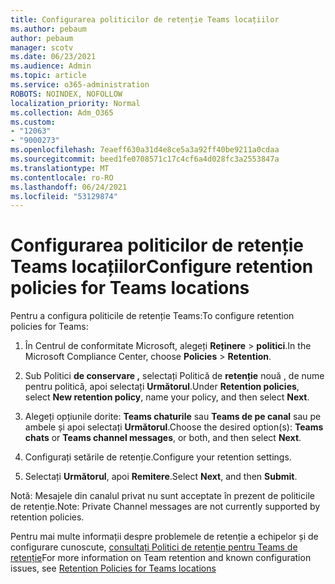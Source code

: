 ```yaml
---
title: Configurarea politicilor de retenție Teams locațiilor
ms.author: pebaum
author: pebaum
manager: scotv
ms.date: 06/23/2021
ms.audience: Admin
ms.topic: article
ms.service: o365-administration
ROBOTS: NOINDEX, NOFOLLOW
localization_priority: Normal
ms.collection: Adm_O365
ms.custom:
- "12063"
- "9000273"
ms.openlocfilehash: 7eaeff630a31d4e8ce5a3a92ff40be9211a0cdaa
ms.sourcegitcommit: beed1fe0708571c17c4cf6a4d028fc3a2553847a
ms.translationtype: MT
ms.contentlocale: ro-RO
ms.lasthandoff: 06/24/2021
ms.locfileid: "53129874"
---
```

# <a name="configure-retention-policies-for-teams-locations"></a><span data-ttu-id="d6c2f-102">Configurarea politicilor de retenție Teams locațiilor</span><span class="sxs-lookup"><span data-stu-id="d6c2f-102">Configure retention policies for Teams locations</span></span>

<span data-ttu-id="d6c2f-103">Pentru a configura politicile de retenție Teams:</span><span class="sxs-lookup"><span data-stu-id="d6c2f-103">To configure retention policies for Teams:</span></span>

1. <span data-ttu-id="d6c2f-104">În Centrul de conformitate Microsoft, alegeți **Reținere**  >  **politici**.</span><span class="sxs-lookup"><span data-stu-id="d6c2f-104">In the Microsoft Compliance Center, choose **Policies** > **Retention**.</span></span>

1. <span data-ttu-id="d6c2f-105">Sub Politici **de conservare ,** selectați Politică de **retenție** nouă , de nume pentru politică, apoi selectați **Următorul**.</span><span class="sxs-lookup"><span data-stu-id="d6c2f-105">Under **Retention policies**, select **New retention policy**, name your policy, and then select **Next**.</span></span>

1. <span data-ttu-id="d6c2f-106">Alegeți opțiunile dorite: **Teams chaturile** sau **Teams de pe canal** sau pe ambele și apoi selectați **Următorul**.</span><span class="sxs-lookup"><span data-stu-id="d6c2f-106">Choose the desired option(s): **Teams chats** or **Teams channel messages**, or both, and then select **Next**.</span></span>

1. <span data-ttu-id="d6c2f-107">Configurați setările de retenție.</span><span class="sxs-lookup"><span data-stu-id="d6c2f-107">Configure your retention settings.</span></span> 

1. <span data-ttu-id="d6c2f-108">Selectați **Următorul**, apoi **Remitere**.</span><span class="sxs-lookup"><span data-stu-id="d6c2f-108">Select **Next**, and then **Submit**.</span></span>

<span data-ttu-id="d6c2f-109">Notă: Mesajele din canalul privat nu sunt acceptate în prezent de politicile de retenție.</span><span class="sxs-lookup"><span data-stu-id="d6c2f-109">Note: Private Channel messages are not currently supported by retention policies.</span></span>

<span data-ttu-id="d6c2f-110">Pentru mai multe informații despre problemele de retenție a echipelor și de configurare cunoscute, [consultați Politici de retenție pentru Teams de retenție](/microsoft-365/compliance/create-retention-policies#retention-policy-for-teams-locations)</span><span class="sxs-lookup"><span data-stu-id="d6c2f-110">For more information on Team retention and known configuration issues, see [Retention Policies for Teams locations](/microsoft-365/compliance/create-retention-policies#retention-policy-for-teams-locations)</span></span>

